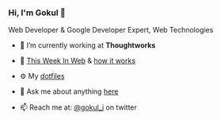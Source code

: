 ### Hi, I'm Gokul 👋


Web Developer & Google Developer Expert, Web Technologies

- 🔭 I’m currently working at <b>Thoughtworks</b>

- 📩 [This Week In Web](https://www.this-week-in-web.com/) & [how it works](https://how-it-works.dev/)

- ⚙️ My [dotfiles](https://github.com/gokulkrishh/dotfiles)

- 💬 Ask me about anything [here](https://github.com/gokulkrishh/gokulkrishh/issues)

- 📫 Reach me at: [@gokul_i](twitter.com/gokul_i) on twitter

